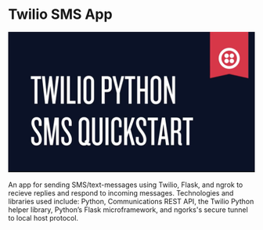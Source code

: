 # Twilio SMS App

![Settings Window](https://github.com/jovanshernandez/twilio-sms/blob/master/twilio-sms-header.png?raw=true)



An app for sending SMS/text-messages using Twilio, Flask, and ngrok to recieve replies and respond to incoming messages. Technologies and libraries used include: Python, Communications REST API, the Twilio Python helper library, Python’s Flask microframework, and ngorks's secure tunnel to local host protocol.

